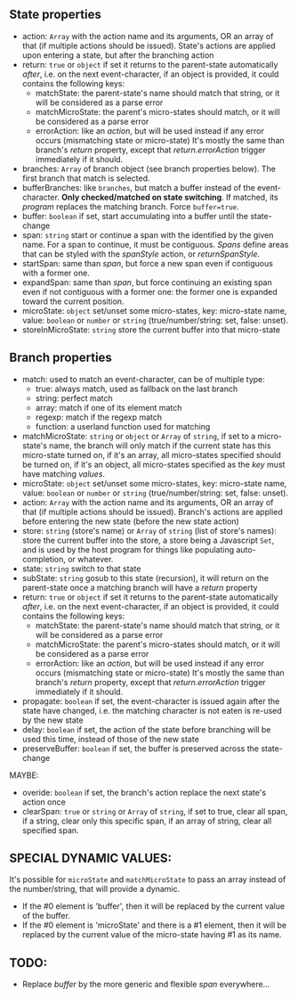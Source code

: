 
## State properties

* action: `Array` with the action name and its arguments, OR an array of that (if multiple actions should be issued).
  State's actions are applied upon entering a state, but after the branching action
* return: `true` or `object` if set it returns to the parent-state automatically *after*, i.e. on the next event-character,
  if an object is provided, it could contains the following keys:
	* matchState: the parent-state's name should match that string, or it will be considered as a parse error
	* matchMicroState: the parent's micro-states should match, or it will be considered as a parse error
	* errorAction: like an *action*, but will be used instead if any error occurs (mismatching state or micro-state)
  It's mostly the same than branch's *return* property, except that *return.errorAction* trigger immediately if it should.
* branches: `Array` of branch object (see branch properties below).
  The first branch that match is selected.
* bufferBranches: like `branches`, but match a buffer instead of the event-character.
  **Only checked/matched on state switching**.
  If matched, its *program* replaces the matching branch.
  Force `buffer=true`.
* buffer: `boolean` if set, start accumulating into a buffer until the state-change
* span: `string` start or continue a span with the identified by the given name.
  For a span to continue, it must be contiguous.
  *Spans* define areas that can be styled with the *spanStyle* action, or *returnSpanStyle*.
* startSpan: same than *span*, but force a new span even if contiguous with a former one.
* expandSpan: same than *span*, but force continuing an existing span even if not contiguous with a former one: the former one is expanded toward the current position.
* microState: `object` set/unset some micro-states, key: micro-state name, value: `boolean` or `number` or `string` (true/number/string: set, false: unset).
* storeInMicroState: `string` store the current buffer into that micro-state



## Branch properties

* match: used to match an event-character, can be of multiple type:
	* true: always match, used as fallback on the last branch
	* string: perfect match
	* array: match if one of its element match
	* regexp: match if the regexp match
	* function: a userland function used for matching
* matchMicroState: `string` or `object` or `Array` of `string`, if set to a micro-state's name, the branch will only match if the current state
  has this micro-state turned on, if it's an array, all micro-states specified should be turned on, if it's an object, all micro-states specified as the *key*
  must have matching *values*.
* microState: `object` set/unset some micro-states, key: micro-state name, value: `boolean` or `number` or `string` (true/number/string: set, false: unset).
* action: `Array` with the action name and its arguments, OR an array of that (if multiple actions should be issued).
  Branch's actions are applied before entering the new state (before the new state action)
* store: `string` (store's name) or `Array` of `string` (list of store's names): store the current buffer into the store,
  a store being a Javascript `Set`, and is used by the host program for things like populating auto-completion, or whatever.
* state: `string` switch to that state
* subState: `string` gosub to this state (recursion), it will return on the parent-state once a matching branch will have
  a *return* property
* return: `true` or `object` if set it returns to the parent-state automatically *after*, i.e. on the next event-character,
  if an object is provided, it could contains the following keys:
	* matchState: the parent-state's name should match that string, or it will be considered as a parse error
	* matchMicroState: the parent's micro-states should match, or it will be considered as a parse error
	* errorAction: like an *action*, but will be used instead if any error occurs (mismatching state or micro-state)
  It's mostly the same than branch's *return* property, except that *return.errorAction* trigger immediately if it should.
* propagate: `boolean` if set, the event-character is issued again after the state have changed,
  i.e. the matching character is not eaten is re-used by the new state
* delay: `boolean` if set, the action of the state before branching will be used this time, instead of those of the new state
* preserveBuffer: `boolean` if set, the buffer is preserved across the state-change

MAYBE:
* overide: `boolean` if set, the branch's action replace the next state's action once
* clearSpan: `true` or `string` or `Array` of `string`, if set to true, clear all span, if a string, clear only this specific span, if an array of string, clear
  all specified span.



## SPECIAL DYNAMIC VALUES:

It's possible for `microState` and `matchMicroState` to pass an array instead of the number/string, that will provide a dynamic.

* If the #0 element is 'buffer', then it will be replaced by the current value of the buffer.
* If the #0 element is 'microState' and there is a #1 element, then it will be replaced by the current value of the micro-state having #1 as its name.



## TODO:

* Replace *buffer* by the more generic and flexible *span* everywhere...

